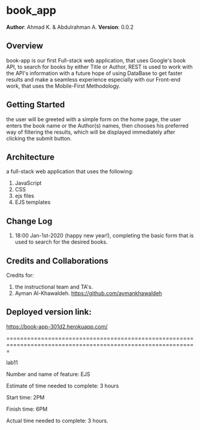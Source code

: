 # book_app

**Author**: Ahmad K. & Abdulrahman A.
**Version**: 0.0.2

## Overview
book-app is our first Full-stack web application, that uses Google's book API, to search for books by either Title or Author, REST is used to work with the API's information with a future hope of using DataBase to get faster results and make a seamless experience especially with our Front-end work, that uses the Mobile-First Methodology.

## Getting Started
the user will be greeted with a simple form on the home page, the user enters the book name or the Author(s) names, then chooses his preferred way of filtering the results, which will be displayed immediately after clicking the submit button.

## Architecture
a full-stack web application that uses the following:
1. JavaScript
2. CSS 
3. ejs files
4. EJS templates 

## Change Log
1. 18:00 Jan-1st-2020 (happy new year!), completing the basic form that is used to search for the desired books.

## Credits and Collaborations
Credits for:
1. the instructional team and TA's.
2. Ayman Al-Khawaldeh. https://github.com/aymankhawaldeh


## Deployed version link:
https://book-app-301d2.herokuapp.com/


=============================================================================================================

lab11

Number and name of feature: EJS

Estimate of time needed to complete: 3 hours

Start time: 2PM

Finish time: 6PM

Actual time needed to complete: 3 hours.